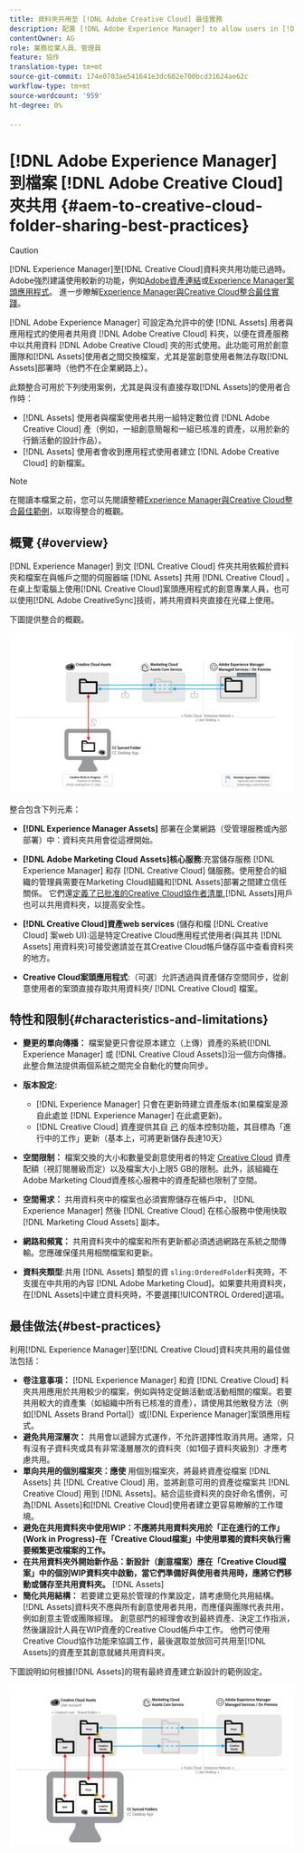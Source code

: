 ```yaml
---
title: 資料夾共用至 [!DNL Adobe Creative Cloud] 最佳實務
description: 配置 [!DNL Adobe Experience Manager] to allow users in [!DNL Experience Manager Assets] 以與Adobe Creative Cloud(CC)用戶交換資料夾。
contentOwner: AG
role: 業務從業人員、管理員
feature: 協作
translation-type: tm+mt
source-git-commit: 174e0703ae541641e3dc602e700bcd31624ae62c
workflow-type: tm+mt
source-wordcount: '959'
ht-degree: 0%

---
```



# [!DNL Adobe Experience Manager] 到檔案 [!DNL Adobe Creative Cloud] 夾共用  {#aem-to-creative-cloud-folder-sharing-best-practices}

>[!CAUTION]
>
>[!DNL Experience Manager]至[!DNL Creative Cloud]資料夾共用功能已過時。 Adobe強烈建議使用較新的功能，例如[Adobe資產連結](https://helpx.adobe.com/enterprise/admin-guide.html/enterprise/using/adobe-asset-link.ug.html)或[Experience Manager案頭應用程式](https://experienceleague.adobe.com/docs/experience-manager-desktop-app/using/using.html)。 進一步瞭解[Experience Manager與Creative Cloud整合最佳實踐](/help/assets/aem-cc-integration-best-practices.md)。

[!DNL Adobe Experience Manager] 可設定為允許中的使 [!DNL Assets] 用者與應用程式的使用者共用資 [!DNL Adobe Creative Cloud] 料夾，以便在資產服務中以共用資料 [!DNL Adobe Creative Cloud] 夾的形式使用。此功能可用於創意團隊和[!DNL Assets]使用者之間交換檔案，尤其是當創意使用者無法存取[!DNL Assets]部署時（他們不在企業網路上）。

此類整合可用於下列使用案例，尤其是與沒有直接存取[!DNL Assets]的使用者合作時：

* [!DNL Assets] 使用者與檔案使用者共用一組特定數位資 [!DNL Adobe Creative Cloud] 產（例如，一組創意簡報和一組已核准的資產，以用於新的行銷活動的設計作品）。
* [!DNL Assets] 使用者會收到應用程式使用者建立 [!DNL Adobe Creative Cloud] 的新檔案。

>[!NOTE]
>
>在閱讀本檔案之前，您可以先閱讀整體[Experience Manager與Creative Cloud整合最佳範例](/help/assets/aem-cc-integration-best-practices.md)，以取得整合的概觀。

## 概覽 {#overview}

[!DNL Experience Manager] 到文 [!DNL Creative Cloud] 件夾共用依賴於資料夾和檔案在與帳戶之間的伺服器端 [!DNL Assets] 共用 [!DNL Creative Cloud] 。在桌上型電腦上使用[!DNL Creative Cloud]案頭應用程式的創意專業人員，也可以使用[!DNL Adobe CreativeSync]技術，將共用資料夾直接在光碟上使用。

下圖提供整合的概觀。

![chlimage_1-179](assets/chlimage_1-406.png)

整合包含下列元素：

* **[!DNL Experience Manager Assets]** 部署在企業網路（受管理服務或內部部署）中：資料夾共用會從這裡開始。
* **[!DNL Adobe Marketing Cloud Assets]核心服務**:充當儲存服務 [!DNL Experience Manager] 和存 [!DNL Creative Cloud] 儲服務。使用整合的組織的管理員需要在Marketing Cloud組織和[!DNL Assets]部署之間建立信任關係。 它們還[定義了已批准的Creative Cloud協作者清單](https://experienceleague.adobe.com/docs/core-services/interface/assets/t-admin-add-cc-user.html),[!DNL Assets]用戶也可以共用資料夾，以提高安全性。

* **[!DNL Creative Cloud]資產web services** (儲存和檔 [!DNL Creative Cloud] 案web UI):這是特定Creative Cloud應用程式使用者(與其共 [!DNL Assets] 用資料夾)可接受邀請並在其Creative Cloud帳戶儲存區中查看資料夾的地方。
* **Creative Cloud案頭應用程式**:（可選）允許透過與資產儲存空間同步，從創意使用者的案頭直接存取共用資料夾/ [!DNL Creative Cloud] 檔案。

## 特性和限制{#characteristics-and-limitations}

* **變更的單向傳播：** 檔案變更只會從原本建立（上傳）資產的系統([!DNL Experience Manager] 或 [!DNL Creative Cloud Assets])沿一個方向傳播。此整合無法提供兩個系統之間完全自動化的雙向同步。
* **版本設定:**

   * [!DNL Experience Manager] 只會在更新時建立資產版本(如果檔案是源自此處並 [!DNL Experience Manager] 在此處更新)。
   * [!DNL Creative Cloud] 資產提供其自 [己](https://helpx.adobe.com/creative-cloud/help/versioning-faq.html) 的版本控制功能，其目標為「進行中的工作」更新（基本上，可將更新儲存長達10天）

* **空間限制：** 檔案交換的大小和數量受創意使用者的特定 [Creative Cloud](https://helpx.adobe.com/creative-cloud/kb/file-storage-quota.html) 資產配額（視訂閱層級而定）以及檔案大小上限5 GB的限制。此外，該組織在Adobe Marketing Cloud資產核心服務中的資產配額也限制了空間。

* **空間需求：** 共用資料夾中的檔案也必須實際儲存在帳戶中， [!DNL Experience Manager] 然後 [!DNL Creative Cloud] 在核心服務中使用快取 [!DNL Marketing Cloud Assets] 副本。
* **網路和頻寬：** 共用資料夾中的檔案和所有更新都必須透過網路在系統之間傳輸。您應確保僅共用相關檔案和更新。
* **資料夾類型**:共用 [!DNL Assets] 類型的資 `sling:OrderedFolder`料夾時，不支援在中共用的內容 [!DNL Adobe Marketing Cloud]。如果要共用資料夾，在[!DNL Assets]中建立資料夾時，不要選擇[!UICONTROL Ordered]選項。

## 最佳做法{#best-practices}

利用[!DNL Experience Manager]至[!DNL Creative Cloud]資料夾共用的最佳做法包括：

* **卷注意事項：** [!DNL Experience Manager] 和資 [!DNL Creative Cloud] 料夾共用應用於共用較少的檔案，例如與特定促銷活動或活動相關的檔案。若要共用較大的資產集（如組織中所有已核准的資產），請使用其他散發方法（例如[!DNL Assets Brand Portal]）或[!DNL Experience Manager]案頭應用程式。
* **避免共用深層次：** 共用會以遞歸方式運作，不允許選擇性取消共用。通常，只有沒有子資料夾或具有非常淺層層次的資料夾（如1個子資料夾級別）才應考慮共用。
* **單向共用的個別檔案夾：應使** 用個別檔案夾，將最終資產從檔案 [!DNL Assets] 共 [!DNL Creative Cloud] 用，並將創意可用的資產從檔案共 [!DNL Creative Cloud] 用到 [!DNL Assets]。結合這些資料夾的良好命名慣例，可為[!DNL Assets]和[!DNL Creative Cloud]使用者建立更容易瞭解的工作環境。
* **避免在共用資料夾中使用WIP：不應將共用資料夾用於「正在進行的工作」(Work in Progress)-在「Creative Cloud檔案」中使用單獨的資料夾執行需要頻繁更改檔案的工作。** 
* **在共用資料夾外開始新作品：新設計（創意檔案）應在「Creative Cloud檔案」中的個別WIP資料夾中啟動，當它們準備好與使用者共用時，應將它們移動或儲存至共用資料夾。**  [!DNL Assets] 
* **簡化共用結構：** 若要建立更易於管理的作業設定，請考慮簡化共用結構。[!DNL Assets]資料夾不應與所有創意使用者共用，而應僅與團隊代表共用，例如創意主管或團隊經理。 創意部門的經理會收到最終資產、決定工作指派，然後讓設計人員在WIP資產的Creative Cloud帳戶中工作。 他們可使用Creative Cloud協作功能來協調工作，最後選取並放回可共用至[!DNL Assets]的資產至其創意就緒共用資料夾。

下圖說明如何根據[!DNL Assets]的現有最終資產建立新設計的範例設定。

![chlimage_1-180](assets/chlimage_1-407.png)
